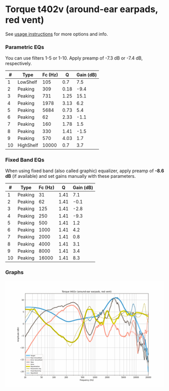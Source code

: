 # Torque t402v (around-ear earpads, red vent)
See [usage instructions](https://github.com/jaakkopasanen/AutoEq#usage) for more options and info.

### Parametric EQs
You can use filters 1-5 or 1-10. Apply preamp of -7.3 dB or -7.4 dB, respectively.

|   # | Type      |   Fc (Hz) |    Q |   Gain (dB) |
|-----|-----------|-----------|------|-------------|
|   1 | LowShelf  |       105 | 0.7  |         7.5 |
|   2 | Peaking   |       309 | 0.18 |        -9.4 |
|   3 | Peaking   |       731 | 1.25 |        15.1 |
|   4 | Peaking   |      1978 | 3.13 |         6.2 |
|   5 | Peaking   |      5684 | 0.73 |         5.4 |
|   6 | Peaking   |        62 | 2.33 |        -1.1 |
|   7 | Peaking   |       160 | 1.78 |         1.5 |
|   8 | Peaking   |       330 | 1.41 |        -1.5 |
|   9 | Peaking   |       570 | 4.03 |         1.7 |
|  10 | HighShelf |     10000 | 0.7  |         3.7 |

### Fixed Band EQs
When using fixed band (also called graphic) equalizer, apply preamp of **-8.6 dB** (if available) and set gains manually with these parameters.

|   # | Type    |   Fc (Hz) |    Q |   Gain (dB) |
|-----|---------|-----------|------|-------------|
|   1 | Peaking |        31 | 1.41 |         7.1 |
|   2 | Peaking |        62 | 1.41 |        -0.1 |
|   3 | Peaking |       125 | 1.41 |        -2.8 |
|   4 | Peaking |       250 | 1.41 |        -9.3 |
|   5 | Peaking |       500 | 1.41 |         1.2 |
|   6 | Peaking |      1000 | 1.41 |         4.2 |
|   7 | Peaking |      2000 | 1.41 |         0.8 |
|   8 | Peaking |      4000 | 1.41 |         3.1 |
|   9 | Peaking |      8000 | 1.41 |         3.4 |
|  10 | Peaking |     16000 | 1.41 |         8.3 |

### Graphs
![](./Torque%20t402v%20(around-ear%20earpads,%20red%20vent).png)
